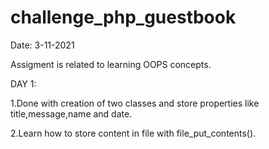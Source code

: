 # challenge_php_guestbook
Date: 3-11-2021

Assigment is related to learning OOPS concepts.

DAY 1:

1.Done with creation of two classes and store properties like title,message,name and date.

2.Learn how to store content in file with file_put_contents().
